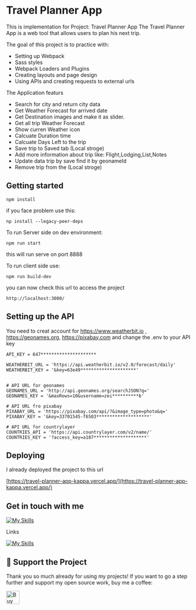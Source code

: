 # Travel Planner App

This is implementation for Project: Travel Planner App
The Travel Planner App is a web tool that allows users to plan his next trip.

The goal of this project is to practice with:
- Setting up Webpack
- Sass styles
- Webpack Loaders and Plugins
- Creating layouts and page design
- Using APIs and creating requests to external urls

The Application featurs
- Search for city and return city data
- Get Weather Forecast for arrived date
- Get Destination images and make it as slider.
- Get all trip Weather Forecast
- Show curren Weather icon
- Calcuate Duration time
- Calcuate Days Left to the trip
- Save trip to Saved tab (Local stroge)
- Add more information about trip like: Flight,Lodging,List,Notes
- Update data trip by save find it by geonameId
- Remove trip from the (Local stroge)

## Getting started
```
npm install 
```
if you face problem use this:
```
np install --legacy-peer-deps
```

To run Server side on dev environment:
```
npm run start 
```
this will run serve on port 8888 

To run client side use:
```
npm run build-dev  
```
you can now check this url to access the project
```
http://localhost:3000/
```

## Setting up the API

You need to creat account for  https://www.weatherbit.io , https://geonames.org, https://pixabay.com
and change the .env to your API key 
```
API_KEY = 647*********************

WEATHERBIT_URL = 'https://api.weatherbit.io/v2.0/forecast/daily'
WEATHERBIT_KEY = '&key=63e49*********************'


# API URL for geonames
GEONAMES_URL = 'http://api.geonames.org/searchJSON?q='
GEONAMES_KEY = '&maxRows=10&username=zei**********b'

# API URL fro pixabay
PIXABAY_URL = 'https://pixabay.com/api/?&image_type=photo&q='
PIXABAY_KEY = '&key=33701545-f6503********************'

# API URL for countrylayer
COUNTRIES_API = 'https://api.countrylayer.com/v2/name/'
COUNTRIES_KEY = '?access_key=a187********************'
```

## Deploying

I already deployed the project to this url

[https://travel-planner-app-kappa.vercel.app/](https://travel-planner-app-kappa.vercel.app/)

## Get in touch with me

[![My Skills](https://skillicons.dev/icons?i=js,html,css,angular,react,jquery,figma,mysql,php,wordpress)](https://zeyadmh.com)

Links

[![My Skills](https://skillicons.dev/icons?i=linkedin)](https://www.linkedin.com/in/zeiad-habbab/)



## 💖 Support the Project

Thank you so much already for using my projects! If you want to go a step further and support my open source work, buy me a coffee:

<a href='https://ko-fi.com/O4O5114F0U' target='_blank'><img height='36' style='border:0px;height:36px;' src='https://storage.ko-fi.com/cdn/kofi2.png?v=3' border='0' alt='Buy Me a Coffee at ko-fi.com' /></a>



